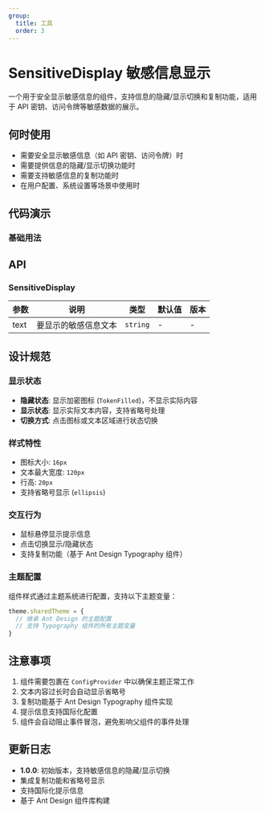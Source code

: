 ```yaml
---
group:
  title: 工具
  order: 3
---
```


# SensitiveDisplay 敏感信息显示

一个用于安全显示敏感信息的组件，支持信息的隐藏/显示切换和复制功能，适用于 API 密钥、访问令牌等敏感数据的展示。

## 何时使用

- 需要安全显示敏感信息（如 API 密钥、访问令牌）时
- 需要提供信息的隐藏/显示切换功能时
- 需要支持敏感信息的复制功能时
- 在用户配置、系统设置等场景中使用时

## 代码演示

### 基础用法

<code src="./demo/basic.tsx"></code>


## API

### SensitiveDisplay

| 参数 | 说明 | 类型 | 默认值 | 版本 |
| --- | --- | --- | --- | --- |
| text | 要显示的敏感信息文本 | `string` | - | - |

## 设计规范

### 显示状态

- **隐藏状态**: 显示加密图标 (`TokenFilled`)，不显示实际内容
- **显示状态**: 显示实际文本内容，支持省略号处理
- **切换方式**: 点击图标或文本区域进行状态切换

### 样式特性

- 图标大小: `16px`
- 文本最大宽度: `120px`
- 行高: `20px`
- 支持省略号显示 (`ellipsis`)

### 交互行为

- 鼠标悬停显示提示信息
- 点击切换显示/隐藏状态
- 支持复制功能（基于 Ant Design Typography 组件）

### 主题配置

组件样式通过主题系统进行配置，支持以下主题变量：

```typescript
theme.sharedTheme = {
  // 继承 Ant Design 的主题配置
  // 支持 Typography 组件的所有主题变量
}
```

## 注意事项

1. 组件需要包裹在 `ConfigProvider` 中以确保主题正常工作
2. 文本内容过长时会自动显示省略号
3. 复制功能基于 Ant Design Typography 组件实现
4. 提示信息支持国际化配置
5. 组件会自动阻止事件冒泡，避免影响父组件的事件处理

## 更新日志

- **1.0.0**: 初始版本，支持敏感信息的隐藏/显示切换
- 集成复制功能和省略号显示
- 支持国际化提示信息
- 基于 Ant Design 组件库构建
